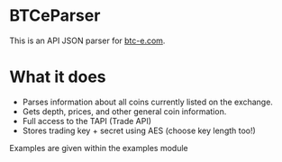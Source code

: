 # BTCeParser
This is an API JSON parser for <a href="https://btc-e.com">btc-e.com</a>.

# What it does
* Parses information about all coins currently listed on the exchange.
* Gets depth, prices, and other general coin information.
* Full access to the TAPI (Trade API)
* Stores trading key + secret using AES (choose key length too!)


Examples are given within the examples module
